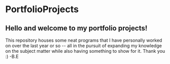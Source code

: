 # PortfolioProjects
## Hello and welcome to my portfolio projects! 
This repository houses some neat programs that I have personally worked on over the last year or so -- all in the pursuit of expanding my knowledge on the subject matter while also having something to show for it. 
Thank you :)
-B.E

